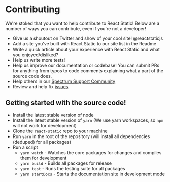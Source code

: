 # Contributing

We're stoked that you want to help contribute to React Static! Below are a number of ways you can contribute, even if you're not a developer!

- Give us a shoutout on Twitter and show of your cool site! @reactstaticjs
- Add a site you've built with React Static to our site list in the Readme
- Write a quick article about your experience with React Static and what you enjoyed/disliked?
- Help us write more tests!
- Help us improve our documentation or codebase! You can submit PRs for anything from typos to code comments explaining what a part of the source code does.
- Help others in our [Spectrum Support Community](https://spectrum.chat/react-static)
- Review and help fix [issues](https://github.com/nozzle/react-static/issues)

## Getting started with the source code!

* Install the latest stable version of node
* Install the latest stable version of `yarn` (We use yarn workspaces, so `npm` will not work for development)
* Clone the `react-static` repo to your machine
* Run `yarn` in the root of the repository (will install all dependencies (deduped) for all packages)
* Run a script
  - `yarn watch` - Watches the core packages for changes and compiles them for development
  - `yarn build` - Builds all packages for release
  - `yarn test` - Runs the testing suite for all packages
  - `yarn startDocs` - Starts the documentation site in development mode
  